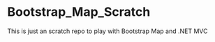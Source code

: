 Bootstrap_Map_Scratch
=====================

This is just an scratch repo to play with Bootstrap Map and .NET MVC
